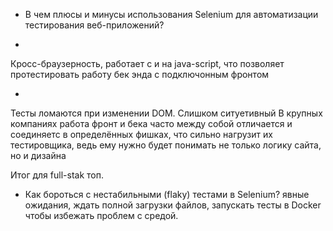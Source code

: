 - В чем плюсы и минусы использования Selenium для автоматизации тестирования веб-приложений?

+

Кросс-браузерность, работает с и на java-script, что позволяет протестировать работу бек энда с подключонным фронтом

- 

Тесты ломаются при изменении DOM.
Слишком ситуетивный
В крупных компаниях работа фронт и бека часто между собой отличается и соединяетс в определённых фишках,
что сильно нагрузит их тестировщика, ведь ему нужно будет понимать не только логику сайта, но и дизайна

Итог для full-stak топ.


- Как бороться с нестабильными (flaky) тестами в Selenium?
явные ожидания, ждать полной загрузки файлов, запускать тесты в Docker чтобы избежать проблем с средой.